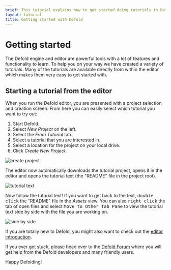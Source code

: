 ```yaml
---
brief: This tutorial explains how to get started doing tutorials in Defold.
layout: tutorial
title: Getting started with Defold
---
```


# Getting started

The Defold engine and editor are powerful tools with a lot of features and functionality to learn. To help you on your way we have created a variety of tutorials. Many of the tutorials are available directly from within the editor which makes them very easy to get started with.

## Starting a tutorial from the editor

When you run the Defold editor, you are presented with a project selection and creation screen. From here you can easily select which tutorial you want to try out:

1. Start Defold.
2. Select *New Project* on the left.
3. Select the *From Tutorial* tab.
4. Select a tutorial that you are interested in.
5. Select a location for the project on your local drive.
6. Click *Create New Project*.

![create project](../images/getting-started/new-project.png)

The editor now automatically downloads the tutorial project, opens it in the editor and opens the tutorial text (the "README" file in the project root).

![tutorial text](../images/getting-started/tutorial-text.png)

Now follow the tutorial text! If you want to get back to the text, <kbd>double click</kbd> the "README" file in the *Assets* view. You can also <kbd>right click</kbd> the tab of open files and select <kbd>Move to Other Tab Pane</kbd> to view the tutorial text side by side with the file you are working on.

![side by side](../images/getting-started/side-by-side.png)

If you are totally new to Defold, you might also want to check out the [editor introduction](/manuals/editor).

If you ever get stuck, please head over to the [Defold Forum](//forum.defold.com) where you will get help from the Defold developers and many friendly users.

Happy Defolding!